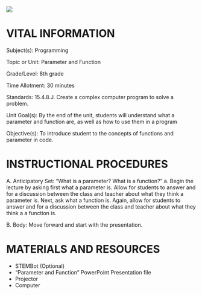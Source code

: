  <img src=https://github.com/BotDevLLC/BotDevCurriculum/blob/master/Pictures/Botdev.png>


# VITAL INFORMATION

Subject(s): 	Programming

Topic or Unit: Parameter and Function	

Grade/Level: 	8th grade

Time Allotment:	 30 minutes

Standards: 15.4.8.J. Create a complex computer program to solve a problem. 

Unit Goal(s):  	By the end of the unit, students will understand what a parameter and function are, as well as how to use them in a program

Objective(s):  To introduce student to the concepts of functions and parameter in code.     



# INSTRUCTIONAL PROCEDURES


A.	Anticipatory Set: “What is a parameter? What is a function?”
a.	Begin the lecture by asking first what a parameter is. Allow for students to answer and for a discussion between the class and teacher about what they think a parameter is. Next, ask what a function is. Again, allow for students to answer and for a discussion between the class and teacher about what they think a a function is.

B.	Body:  Move forward and start with the presentation. 

   

# MATERIALS AND RESOURCES

* STEMBot (Optional)
* “Parameter and Function” PowerPoint Presentation file
* Projector
* Computer

